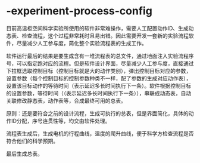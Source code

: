 # -experiment-process-config
目前高温柜空间科学实验所使用的软件非常难操作，需要人工配置动作ID、生成动态表、检查流程，这个过程非常耗时且易出错。因此需要开发一套新的实验流程软件，尽量减少人工参与度，简化整个实验流程表的生成工作。

软件运行最后的结果是要生成含有一堆流程表的总文件，通过地面注入实验流程序号，可以指定跑对应的流程。但是软件设计界面，尽量减少人工参与度，直接通过下拉框选取控制目标（控制目标就是大的动作类别），弹出控制目标对应的参数，设置参数（每个控制目标的控制参数种类不一样，配了参数的生成对应动作表），设置该目标动作的等待时间（表示延迟多长时间执行下一条）。软件根据控制目标的设置参数，等待时间（（表示延迟多长时间执行下一条）），串联成动态表，自动关联修改静态表，动作表等，合成最终可用的总表。

原则：还是要符合之前的设计流程，生成可执行的总表，但是界面简化，具体的动作ID分配，序号连贯性等，均交由软件处理。

流程表生成后，生成电机的行程曲线，温度的爬升曲线，便于科学方检查流程是否符合他们的科学预期。

最后生成总表。